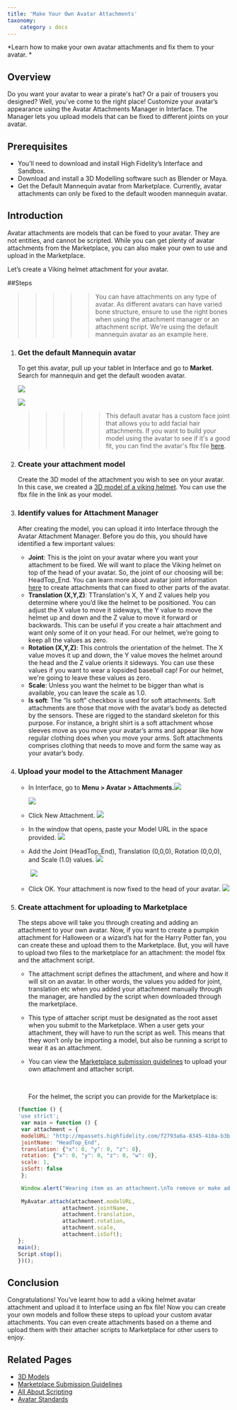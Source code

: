 ```yaml
---
title: 'Make Your Own Avatar Attachments'
taxonomy:
	category : docs
---
```

*Learn how to make your own avatar attachments and fix them to your avatar. *

## Overview

Do you want your avatar to wear a pirate's hat? Or a pair of trousers you designed? Well, you’ve come to the right place! Customize your avatar’s appearance using the Avatar Attachments Manager in Interface. The Manager lets you upload models that can be fixed to different joints on your avatar. 




## Prerequisites

* You’ll need to download and install High Fidelity’s Interface and Sandbox. 
* Download and install a 3D Modelling software such as Blender or Maya. 
* Get the Default Mannequin avatar from Marketplace. Currently, avatar attachments can only be fixed to the default wooden mannequin avatar. 




## Introduction

Avatar attachments are models that can be fixed to your avatar. They are not entities, and cannot be scripted. While you can get plenty of avatar attachments from the Marketplace, you can also make your own to use and upload in the Marketplace. 

Let’s create a Viking helmet attachment for your avatar. 



##Steps

>>>>> You can have attachments on any type of avatar. As different avatars can have varied bone structure, ensure to use the right bones when using the attachment manager or an attachment script. We're using the default mannequin avatar as an example here. 

1. ### Get the default Mannequin avatar 
   To get this avatar, pull up your tablet in Interface and go to **Market**. Search for mannequin and get the default wooden avatar. 


   ![](default-avatar-results.PNG)

   ![](default-avatar-wooden.PNG)

   >>>>> This default avatar has a custom face joint that allows you to add facial hair attachments. If you want to build your model using the avatar to see if it's a good fit, you can find the avatar's fbx file [here](https://www.google.com/url?q=http://mpassets.highfidelity.com/7fe80a1e-f445-4800-9e89-40e677b03bee-v1/mannequin/mannequin.fbx&sa=D&ust=1499379503378000&usg=AFQjCNEDRtPZlnqAs6h5pThcE3BEEezPjg). 

2. ### Create your attachment model
   Create the 3D model of the attachment you wish to see on your avatar. In this case, we created a [3D model of a viking helmet](http://mpassets.highfidelity.com/f2793a6a-8345-410a-b3bd-ebd67437ad53-v1/vikinghat.fbx). You can use the fbx file in the link as your model. 

3. ### Identify values for Attachment Manager
   After creating the model, you can upload it into Interface through the Avatar Attachment Manager. Before you do this, you should have identified a few important values: 
   * **Joint**: This is the joint on your avatar where you want your attachment to be fixed. We will want to place the Viking helmet on top of the head of your avatar. So, the joint of our choosing will be: HeadTop_End. You can learn more about avatar joint information [here](../../create-and-explore/avatars/avatar-standards) to create attachments that can fixed to other parts of the avatar. 
   * **Translation (X,Y,Z)**: TTranslation's X, Y and Z values help you determine where you’d like the helmet to be positioned. You can adjust the X value to move it sideways, the Y value to move the helmet up and down and the Z value to move it forward or backwards. This can be useful if you create a hair attachment and want only some of it on your head. For our helmet, we’re going to keep all the values as zero. 
   * **Rotation (X,Y,Z)**: This controls the orientation of the helmet. The X value moves it up and down, the Y value moves the helmet around the head and the Z value orients it sideways. You can use these values if you want to wear a lopsided baseball cap! For our helmet, we're going to leave these values as zero. 
   * **Scale**: Unless you want the helmet to be bigger than what is available, you can leave the scale as 1.0. 
   * **Is soft**: The “Is soft” checkbox is used for soft attachments. Soft attachments are those that move with the avatar’s body as detected by the sensors. These are rigged to the standard skeleton for this purpose. For instance, a bright shirt is a soft attachment whose sleeves move as you move your avatar’s arms and appear like how regular clothing does when you move your arms. Soft attachments comprises clothing that needs to move and form the same way as your avatar’s body. 

4. ### Upload your model to the Attachment Manager
   * In Interface, go to **Menu > Avatar > Attachments.**![](att-mgr.PNG) 

      ![](att-mgr2.PNG)

   * Click New Attachment.                                   ![](add1.PNG)

   * In the window that opens, paste your Model URL in the space provided. ![](choose.PNG)

   * Add the Joint (HeadTop_End), Translation (0,0,0), Rotation (0,0,0), and Scale (1.0) values. ![](joint.PNG)   

     ​                                                                         ![](avatar-att-values.PNG)

   * Click OK. Your attachment is now fixed to the head of  your avatar. ![](added.PNG)

5. ### Create attachment for uploading to Marketplace
   The steps above will take you through creating and adding an attachment to your own avatar. Now, if you want to create a pumpkin attachment for Halloween or a wizard’s hat for the Harry Potter fan, you can create these and upload them to the Marketplace. But, you will have to upload two files to the marketplace for an attachment: the model fbx and the attachment script. 
   * The attachment script defines the attachment, and where and how it will sit on an avatar. In other words, the values you added for joint, translation etc when you added your attachment manually through the manager, are handled by the script when downloaded through the marketplace. 

   * This type of attacher script must be designated as the root asset when you submit to the Marketplace. When a user gets your attachment, they will have to run the script as well. This means that they won’t only be importing a model, but also be running a script to wear it as an attachment. 

   * You can view the [Marketplace submission guidelines](../../high-fidelity-commerce/marketplace) to upload your own attachment and attacher script. 

     ​

     For the helmet, the script you can provide for the Marketplace is: 

   ```javascript
   (function () {
   'use strict';
	var main = function () {
   	var attachment = {
   	modelURL: "http://mpassets.highfidelity.com/f2793a6a-8345-410a-b3bd-ebd67437ad53-v1/vikinghat.fbx",
   	jointName: "HeadTop_End",
   	translation: {"x": 0, "y": 0, "z": 0},
   	rotation: {"x": 0, "y": 0, "z": 0, "w": 0},
   	scale: 1,
   	isSoft: false
   	};

   	Window.alert("Wearing item as an attachment.\nTo remove or make adjustments, please use Avatar > Attachment.");
   		
   	MyAvatar.attach(attachment.modelURL,
   				 attachment.jointName,
   				 attachment.translation,
   				 attachment.rotation,
   				 attachment.scale,
   				 attachment.isSoft);
   };
   main();
   Script.stop();
   })();
   ```






## Conclusion

Congratulations! You’ve learnt how to add a viking helmet avatar attachment and upload it to Interface using an fbx file! Now you can create your own models and follow these steps to upload your custom avatar attachments. You can even create attachments based on a theme and upload them with their attacher scripts to Marketplace for other users to enjoy. 



## Related Pages

* [3D Models](../../create-and-explore/3d-modelling)
* [Marketplace Submission Guidelines](../../create-and-explore/marketplace/submission-guidelines)
* [All About Scripting](../../create-and-explore/all-about-scripting)
* [Avatar Standards](../../create-and-explore/avatars/avatar-standards)
